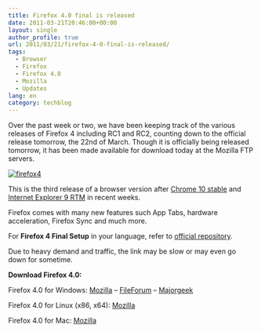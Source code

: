 ```yaml
---
title: Firefox 4.0 final is released
date: 2011-03-21T20:46:00+00:00
layout: single
author_profile: true
url: 2011/03/21/firefox-4-0-final-is-released/
tags:
  - Browser
  - Firefox
  - Firefox 4.0
  - Mozilla
  - Updates
lang: en
category: techblog
---
```

Over the past week or two, we have been keeping track of the various releases of Firefox 4 including RC1 and RC2, counting down to the official release tomorrow, the 22nd of March. Though it is officially being released tomorrow, it has been made available for download today at the Mozilla FTP servers.

[![firefox4](http://lh4.ggpht.com/_vaUVXcmC3OI/TYezIEF4W2I/AAAAAAAADw4/Gv-OaXYZprk/firefox4_thumb%5B11%5D.jpg?imgmax=800 "firefox4")](http://lh6.ggpht.com/_vaUVXcmC3OI/TYezGem5NBI/AAAAAAAADw0/hnxctfyFc6U/s1600-h/firefox4%5B12%5D.jpg)

This is the third release of a browser version after [Chrome 10 stable](/2011/03/08/a-new-chrome-stable-release-today-with-sync-sandboxing-speed-and-a-new-settings-menu-too/) and [Internet Explorer 9 RTM](/2011/03/15/internet-explorer-9-is-out-includes-new-security-features/) in recent weeks.

Firefox comes with many new features such App Tabs, hardware acceleration, Firefox Sync and much more.

For **Firefox 4 Final Setup** in your language, refer to [official repository](ftp://releases.mozilla.org/pub/mozilla.org/firefox/releases/4.0/).

Due to heavy demand and traffic, the link may be slow or may even go down for sometime.

**Download Firefox 4.0:**

Firefox 4.0 for Windows: [Mozilla](http://releases.mozilla.org/pub/mozilla.org/firefox/releases/4.0/win32/en-US/Firefox%20Setup%204.0.exe) – [FileForum](http://fileforum.betanews.com/detail/Mozilla-Firefox-v4-for-Windows/1032985422/16) – [Majorgeek](http://www.majorgeeks.com/download2248.html?2011-03-21)

Firefox 4.0 for Linux (x86, x64): [Mozilla](http://releases.mozilla.org/pub/mozilla.org/firefox/releases/4.0/linux-i686/en-US/firefox-4.0.tar.bz2)

Firefox 4.0 for Mac: [Mozilla](http://releases.mozilla.org/pub/mozilla.org/firefox/releases/4.0/mac/en-US/Firefox%204.0.dmg)